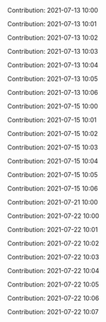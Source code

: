 Contribution: 2021-07-13 10:00

Contribution: 2021-07-13 10:01

Contribution: 2021-07-13 10:02

Contribution: 2021-07-13 10:03

Contribution: 2021-07-13 10:04

Contribution: 2021-07-13 10:05

Contribution: 2021-07-13 10:06

Contribution: 2021-07-15 10:00

Contribution: 2021-07-15 10:01

Contribution: 2021-07-15 10:02

Contribution: 2021-07-15 10:03

Contribution: 2021-07-15 10:04

Contribution: 2021-07-15 10:05

Contribution: 2021-07-15 10:06

Contribution: 2021-07-21 10:00

Contribution: 2021-07-22 10:00

Contribution: 2021-07-22 10:01

Contribution: 2021-07-22 10:02

Contribution: 2021-07-22 10:03

Contribution: 2021-07-22 10:04

Contribution: 2021-07-22 10:05

Contribution: 2021-07-22 10:06

Contribution: 2021-07-22 10:07

